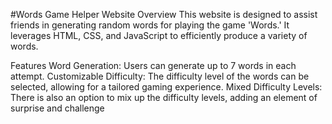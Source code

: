 

#Words Game Helper Website
Overview
This website is designed to assist friends in generating random words for playing the game 'Words.' It leverages HTML, CSS, and JavaScript to efficiently produce a variety of words.

Features
Word Generation: Users can generate up to 7 words in each attempt.
Customizable Difficulty: The difficulty level of the words can be selected, allowing for a tailored gaming experience.
Mixed Difficulty Levels: There is also an option to mix up the difficulty levels, adding an element of surprise and challenge